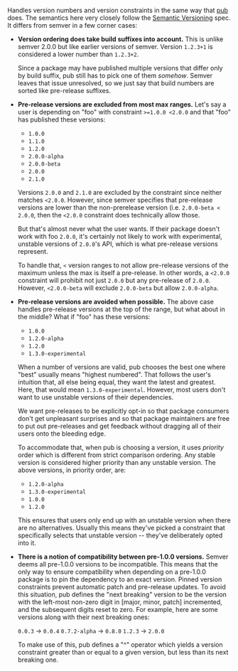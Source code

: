 Handles version numbers and version constraints in the same way that [pub][]
does. The semantics here very closely follow the [Semantic Versioning][semver]
spec. It differs from semver in a few corner cases:

 *  **Version ordering does take build suffixes into account.** This is unlike
    semver 2.0.0 but like earlier versions of semver. Version `1.2.3+1` is
    considered a lower number than `1.2.3+2`.

    Since a package may have published multiple versions that differ only by
    build suffix, pub still has to pick one of them *somehow*. Semver leaves
    that issue unresolved, so we just say that build numbers are sorted like
    pre-release suffixes.

 *  **Pre-release versions are excluded from most max ranges.** Let's say a
    user is depending on "foo" with constraint `>=1.0.0 <2.0.0` and that "foo"
    has published these versions:

     *  `1.0.0`
     *  `1.1.0`
     *  `1.2.0`
     *  `2.0.0-alpha`
     *  `2.0.0-beta`
     *  `2.0.0`
     *  `2.1.0`

    Versions `2.0.0` and `2.1.0` are excluded by the constraint since neither
    matches `<2.0.0`. However, since semver specifies that pre-release versions
    are lower than the non-prerelease version (i.e. `2.0.0-beta < 2.0.0`, then
    the `<2.0.0` constraint does technically allow those.

    But that's almost never what the user wants. If their package doesn't work
    with foo `2.0.0`, it's certainly not likely to work with experimental,
    unstable versions of `2.0.0`'s API, which is what pre-release versions
    represent.

    To handle that, `<` version ranges to not allow pre-release versions of the
    maximum unless the max is itself a pre-release. In other words, a `<2.0.0`
    constraint will prohibit not just `2.0.0` but any pre-release of `2.0.0`.
    However, `<2.0.0-beta` will exclude `2.0.0-beta` but allow `2.0.0-alpha`.

 *  **Pre-release versions are avoided when possible.** The above case
    handles pre-release versions at the top of the range, but what about in
    the middle? What if "foo" has these versions:

     *  `1.0.0`
     *  `1.2.0-alpha`
     *  `1.2.0`
     *  `1.3.0-experimental`

    When a number of versions are valid, pub chooses the best one where "best"
    usually means "highest numbered". That follows the user's intuition that,
    all else being equal, they want the latest and greatest. Here, that would
    mean `1.3.0-experimental`. However, most users don't want to use unstable
    versions of their dependencies.

    We want pre-releases to be explicitly opt-in so that package consumers
    don't get unpleasant surprises and so that package maintainers are free to
    put out pre-releases and get feedback without dragging all of their users
    onto the bleeding edge.

    To accommodate that, when pub is choosing a version, it uses *priority*
    order which is different from strict comparison ordering. Any stable
    version is considered higher priority than any unstable version. The above
    versions, in priority order, are:

     *  `1.2.0-alpha`
     *  `1.3.0-experimental`
     *  `1.0.0`
     *  `1.2.0`

    This ensures that users only end up with an unstable version when there are
    no alternatives. Usually this means they've picked a constraint that
    specifically selects that unstable version -- they've deliberately opted
    into it.

 *  **There is a notion of compatibility between pre-1.0.0 versions.** Semver 
    deems all pre-1.0.0 versions to be incompatible.  This means that the only 
    way to ensure compatibility when depending on a pre-1.0.0 package is to 
    pin the dependency to an exact version. Pinned version constraints prevent 
    automatic patch and pre-release updates. To avoid this situation, pub 
    defines the "next breaking" version to be the version with the left-most 
    non-zero digit in [major, minor, patch] incremented, and the subsequent 
    digits reset to zero.  For example, here are some versions along with their 
    next breaking ones:
    
    `0.0.3` -> `0.0.4`
    `0.7.2-alpha` -> `0.8.0` 
    `1.2.3` -> `2.0.0` 
    
    To make use of this, pub defines a "^" operator which yields a version 
    constraint greater than or equal to a given version, but less than its next 
    breaking one.
    
[pub]: http://pub.dartlang.org/
[semver]: http://semver.org/

